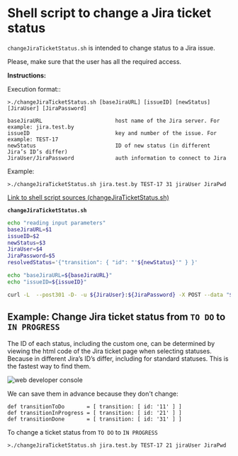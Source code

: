 # Shell script to change a Jira ticket status

`changeJiraTicketStatus.sh` is intended to change status to a Jira issue.

Please, make sure that the user has all the required access.

**Instructions:**

Execution format::
```
>./changeJiraTicketStatus.sh [baseJiraURL] [issueID] [newStatus] [JiraUser] [JiraPassword]
```

```
baseJiraURL                       host name of the Jira server. For example: jira.test.by
issueID                           key and number of the issue. For  example: TEST-17
newStatus                         ID of new status (in different Jira’s ID’s differ)
JiraUser/JiraPassword		      auth information to connect to Jira
```

Example:
```
>./changeJiraTicketStatus.sh jira.test.by TEST-17 31 jiraUser JiraPwd
```

[Link to shell script sources (changeJiraTicketStatus.sh)](https://github.com/IBA-mainframe-dev/Global-Repository-for-Mainframe-Developers/tree/master/zOS%20System%20operating/Mainframe%20automation%20solutions%20and%20best%20practices/Jira/Shell%20script%20to%20change%20a%20Jira%20ticket%20status/changeJiraTicketStatus.sh)

**`changeJiraTicketStatus.sh`**
```sh
echo "reading input parameters"
baseJiraURL=$1
issueID=$2
newStatus=$3
JiraUser=$4
JiraPassword=$5
resolvedStatus='{"transition": { "id": "'${newStatus}'" } }'

echo "baseJiraURL=${baseJiraURL}"
echo "issueID=${issueID}"

curl -L  --post301 -D- -u ${JiraUser}:${JiraPassword} -X POST --data "${resolvedStatus}" -H "Content-Type: application/json" http://${baseJiraURL}/rest/api/2/issue/${issueID}/transitions
```

## Example: Сhange Jira ticket status from `TO DO` to `IN PROGRESS`

The ID of each status, including the custom one, can be determined by viewing the html code of the Jira ticket page when selecting statuses. Because in different Jira’s ID’s differ, including for standard statuses. This is the fastest way to find them.

![ web developer console ](https://github.com/IBA-mainframe-dev/Global-Repository-for-Mainframe-Developers/tree/master/zOS%20System%20operating/images/jira_ticket_statuses.png)

We can save them in advance because they don't change:
```
def transitionToDo       = [ transition: [ id: '11' ] ] 
def transitionInProgress = [ transition: [ id: '21' ] ]
def transitionDone       = [ transition: [ id: '31' ] ]
```
To change a ticket status from `TO DO` to `IN PROGRESS`
```
>./changeJiraTicketStatus.sh jira.test.by TEST-17 21 jiraUser JiraPwd
```